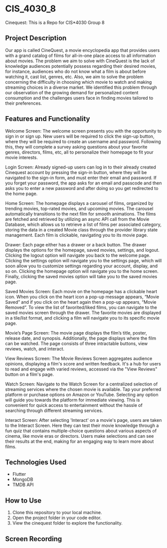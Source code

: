 # CIS_4030_8
Cinequest: This is a Repo for CIS*4030 Group 8

## Project Description
Our app is called CineQuest, a movie encyclopedia app that provides users with a grand catalog of films for all-in-one place access to all information about movies. The problem we aim to solve with CineQuest is the lack of knowledge audiences potentially possess regarding their desired movies, for instance, audiences who do not know what a film is about before watching it, cast list, genres, etc. Also, we aim to solve the problem concerning the difficulty in choosing which movie to watch and making streaming choices in a diverse market. We identified this problem through our observation of the growing demand for personalized content consumption and the challenges users face in finding movies tailored to their preferences.

## Features and Functionality
Welcome Screen:
The welcome screen presents you with the opportunity to sign in or sign up. New users will be required to click the sign-up button, where they will be required to create an username and password. Following this, they will complete a survey asking questions about your favorite genres, directors, films, etc, all to personalize their homepage to fit your movie interests. 

Login Screen:
Already signed-up users can log in to their already created Cinequest account by pressing the sign-in button, where they will be navigated to the sign-in form, and must enter their email and password. If you forget your password, the app asks for an email and passcode and then asks you to enter a new password and after doing so you get redirected to the home page. 

Home Screen:
The homepage displays a carousel of films, organized by trending movies, top-rated movies, and upcoming movies. The carousel automatically transitions to the next film for smooth animations. The films are fetched and retrieved by utilizing an async API call from the Movie Database, which allows us to retrieve a list of films per associated category, storing the data in a created Movie class through the provider library state management. Each film is clickable, navigating you to its movie page.

Drawer:
Each page either has a drawer or a back button. The drawer displays the options for the homepage, saved movies, settings, and logout. Clicking the logout option will navigate you back to the welcome page. Clicking the settings option will navigate you to the settings page, which will soon allow you to customize settings regarding your account, display, and so on. Clicking the homepage option will navigate you to the home screen. Finally, clicking the saved movies option will take you to the saved movies page.

Saved Movies Screen:
Each movie on the homepage has a clickable heart icon. When you click on the heart icon a pop-up message appears, “Movie Saved” and if you click on the heart again then a pop-up appears, “Movie Removed”. To view the list of favorited/liked films, you can navigate to the saved movies screen through the drawer. The favorite movies are displayed in a tile/list format, and clicking a film will navigate you to its specific movie page.  

Movie’s Page Screen:
The movie page displays the film’s title, poster, release date, and synopsis. Additionally, the page displays where the film can be watched. The page consists of three intractable buttons, view reviews, watch, and interact.  

View Reviews Screen:
The Movie Reviews Screen aggregates audience opinions, displaying a film's score and written feedback. It's a hub for users to read and engage with varied reviews, accessed via the "View Reviews" button on a film's page.

Watch Screen:
Navigate to the Watch Screen for a centralized selection of streaming services where the chosen movie is available. Tap your preferred platform or purchase options on Amazon or YouTube. Selecting any option will guide you towards the platform for immediate viewing. This is convenient for quick access to entertainment without the hassle of searching through different streaming services.

Interact Screen:
After selecting 'Interact' on a movie's page, users are taken to the Interact Screen. Here they can test their movie knowledge through a fun quiz that contains multiple-choice questions about various aspects of cinema, like movie eras or directors. Users make selections and can see their results at the end, making for an engaging way to learn more about films.

## Technologies Used

- Flutter
- MongoDB
- TMDB API

## How to Use
1. Clone this repository to your local machine.
2. Open the project folder in your code editor.
3. View the cinequest folder to explore the functionality.

## Screen Recording

